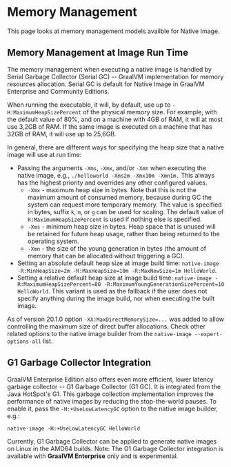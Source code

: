 # Memory Management

This page looks at memory management models availble for Native Image.

## Memory Management at Image Run Time

The memory management when executing a native image is handled by Serial Garbage
Collector (Serial GC) -- GraalVM implementation for memory resources allocation.
Serial GC is default for Native Image in GraalVM Enterprise and Community Editions.

When running the executable, it will, by default, use up to
`-H:MaximumHeapSizePercent` of the physical memory size. For example, with the
default value of 80%, and on a machine with 4GB of RAM, it will at most use
3,2GB of RAM. If the same image is executed on a machine that has 32GB of RAM,
it will use up to 25,6GB.

In general, there are different ways for specifying the heap size that a native image will use at run time:
* Passing the arguments `-Xms`, `-Xmx`, and/or `-Xmn` when executing the native image, e.g., `./helloworld -Xms2m -Xmx10m -Xmn1m.` This always has the highest priority and overrides any other configured values.
  * `-Xmx` - maximum heap size in bytes. Note that this is not the maximum amount of consumed memory, because during GC the system can request more temporary memory. The value is specified in bytes, suffix `k`, `m`, or `g` can be used for scaling. The default value of `R:MaximumHeapSizePercent` is used if nothing else is specified.
  * `-Xms` - minimum heap size in bytes. Heap space that is unused will be retained for future heap usage, rather than being returned to the operating system.
  * `-Xmn` - the size of the young generation in bytes (the amount of memory that can be allocated without triggering a GC).
* Setting an absolute default heap size at image build time: `native-image -R:MinHeapSize=2m -R:MaxHeapSize=10m -R:MaxNewSize=1m HelloWorld`.
* Setting a relative default heap size at image build time: `native-image -R:MaximumHeapSizePercent=80 -R:MaximumYoungGenerationSizePercent=10 HelloWorld`. This variant is used as the fallback if the user does not specify anything during the image build, nor when executing the built image.

As of version 20.1.0 option `-XX:MaxDirectMemorySize=...` was added to allow
controlling the maximum size of direct buffer allocations. Check other related options to the native image builder from the `native-image --expert-options-all` list.

## G1 Garbage Collector Integration

GraalVM Enterprise Edition also offers even more efficient, lower latency garbage collector -- G1 Garbage Collector (G1 GC).
It is integrated from the Java HotSpot's G1. This garbage collection implementation
improves the performance of native images by reducing the stop-the-world pauses.
To enable it, pass the `-H:+UseLowLatencyGC` option to the native image builder, e.g.:
```
native-image -H:+UseLowLatencyGC HelloWorld
```

Currently, G1 Garbage Collector can be applied to generate native images on Linux in the AMD64 builds.
Note: The G1 Garbage Collector integration is available with **GraalVM Enterprise** only and is experimental.
